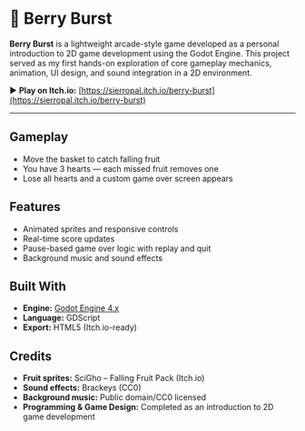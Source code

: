 # 🍓 Berry Burst

**Berry Burst** is a lightweight arcade-style game developed as a personal introduction to 2D game development using the Godot Engine. This project served as my first hands-on exploration of core gameplay mechanics, animation, UI design, and sound integration in a 2D environment. 

▶️ **Play on Itch.io:** [https://sierropal.itch.io/berry-burst](https://sierropal.itch.io/berry-burst)

---

## Gameplay

- Move the basket to catch falling fruit
- You have 3 hearts — each missed fruit removes one
- Lose all hearts and a custom game over screen appears

## Features

- Animated sprites and responsive controls
- Real-time score updates
- Pause-based game over logic with replay and quit
- Background music and sound effects

## Built With

- **Engine:** [Godot Engine 4.x](https://godotengine.org/)
- **Language:** GDScript
- **Export:** HTML5 (Itch.io-ready)

## Credits

- **Fruit sprites:** SciGho – Falling Fruit Pack (Itch.io)
- **Sound effects:** Brackeys (CC0)
- **Background music:** Public domain/CC0 licensed
- **Programming & Game Design:** Completed as an introduction to 2D game development
